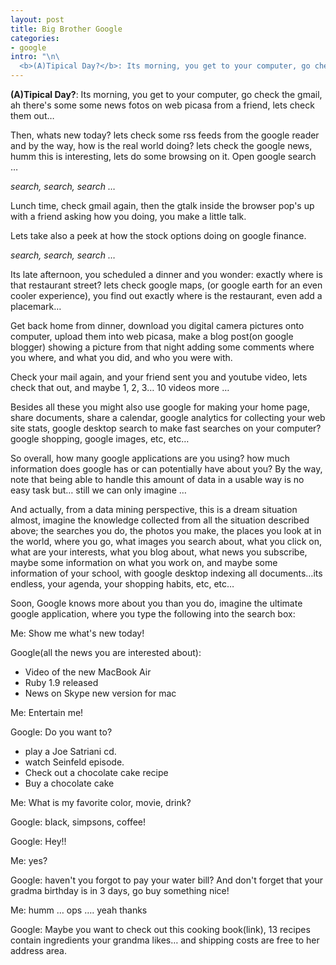 ```yaml
--- 
layout: post
title: Big Brother Google
categories: 
- google
intro: "\n\
  <b>(A)Tipical Day?</b>: Its morning, you get to your computer, go check the gmail, ah there's some some news fotos on web picasa from a friend, lets check them out&hellip; \n"
---
```


**(A)Tipical Day?**: Its morning, you get to your computer, go check the gmail, ah there's some some news fotos on web picasa from a friend, lets check them out…

Then, whats new today? lets check some rss feeds from the google reader and by
the way, how is the real world doing? lets check the google news, humm this is
interesting, lets do some browsing on it. Open google search …

_search, search, search …_

Lunch time, check gmail again, then the gtalk inside the browser pop's up with
a friend asking how you doing, you make a little talk.

Lets take also a peek at how the stock options doing on google finance.

_search, search, search …_

Its late afternoon, you scheduled a dinner and you wonder: exactly where is
that restaurant street? lets check google maps, (or google earth for an even
cooler experience), you find out exactly where is the restaurant, even add a
placemark…

Get back home from dinner, download you digital camera pictures onto computer,
upload them into web picasa, make a blog post(on google blogger) showing a
picture from that night adding some comments where you where, and what you
did, and who you were with.

Check your mail again, and your friend sent you and youtube video, lets check
that out, and maybe 1, 2, 3… 10 videos more …

Besides all these you might also use google for making your home page, share
documents, share a calendar, google analytics for collecting your web site
stats, google desktop search to make fast searches on your computer? google
shopping, google images, etc, etc…

So overall, how many google applications are you using? how much information
does google has or can potentially have about you? By the way, note that being
able to handle this amount of data in a usable way is no easy task but… still
we can only imagine …

And actually, from a data mining perspective, this is a dream situation
almost, imagine the knowledge collected from all the situation described
above; the searches you do, the photos you make, the places you look at in the
world, where you go, what images you search about, what you click on, what are
your interests, what you blog about, what news you subscribe, maybe some
information on what you work on, and maybe some information of your school,
with google desktop indexing all documents…its endless, your agenda, your
shopping habits, etc, etc…

Soon, Google knows more about you than you do, imagine the ultimate google
application, where you type the following into the search box:

Me: Show me what's new today!

Google(all the news you are interested about):

  * Video of the new MacBook Air 
  * Ruby 1.9 released 
  * News on Skype new version for mac 

Me: Entertain me!

Google: Do you want to?

  * play a Joe Satriani cd. 
  * watch Seinfeld episode. 
  * Check out a chocolate cake recipe 
  * Buy a chocolate cake 

Me: What is my favorite color, movie, drink?

Google: black, simpsons, coffee!

Google: Hey!!

Me: yes?

Google: haven't you forgot to pay your water bill? And don't forget that your
gradma birthday is in 3 days, go buy something nice!

Me: humm … ops …. yeah thanks

Google: Maybe you want to check out this cooking book(link), 13 recipes
contain ingredients your grandma likes… and shipping costs are free to her
address area.

